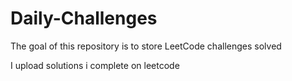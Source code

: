 # Daily-Challenges
The goal of this repository is to store LeetCode challenges solved


I upload solutions i complete on leetcode

